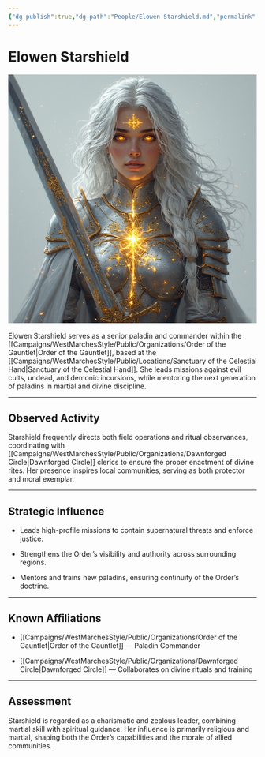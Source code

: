 ```yaml
---
{"dg-publish":true,"dg-path":"People/Elowen Starshield.md","permalink":"/people/elowen-starshield/","tags":["NPC","OrderOfTheGauntlet"],"dgShowFileTree":true}
---
```


# **Elowen Starshield**

![Elowen_Starshield.jpg](/img/user/_assets/WestMarchesStyle/NPC%20Portraits/Elowen_Starshield.jpg)

Elowen Starshield serves as a senior paladin and commander within the [[Campaigns/WestMarchesStyle/Public/Organizations/Order of the Gauntlet\|Order of the Gauntlet]], based at the [[Campaigns/WestMarchesStyle/Public/Locations/Sanctuary of the Celestial Hand\|Sanctuary of the Celestial Hand]]. She leads missions against evil cults, undead, and demonic incursions, while mentoring the next generation of paladins in martial and divine discipline.

---

## Observed Activity

Starshield frequently directs both field operations and ritual observances, coordinating with [[Campaigns/WestMarchesStyle/Public/Organizations/Dawnforged Circle\|Dawnforged Circle]] clerics to ensure the proper enactment of divine rites. Her presence inspires local communities, serving as both protector and moral exemplar.

---

## Strategic Influence

- Leads high-profile missions to contain supernatural threats and enforce justice.
    
- Strengthens the Order’s visibility and authority across surrounding regions.
    
- Mentors and trains new paladins, ensuring continuity of the Order’s doctrine.
    

---

## Known Affiliations

- [[Campaigns/WestMarchesStyle/Public/Organizations/Order of the Gauntlet\|Order of the Gauntlet]] — Paladin Commander
    
- [[Campaigns/WestMarchesStyle/Public/Organizations/Dawnforged Circle\|Dawnforged Circle]] — Collaborates on divine rituals and training
    

---

## Assessment

Starshield is regarded as a charismatic and zealous leader, combining martial skill with spiritual guidance. Her influence is primarily religious and martial, shaping both the Order’s capabilities and the morale of allied communities.